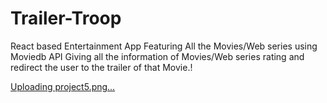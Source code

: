 # Trailer-Troop

React based Entertainment App Featuring All the Movies/Web series using Moviedb API Giving all the information of
Movies/Web series rating and redirect the user to the trailer of that Movie.!

[Uploading project5.png…]()


